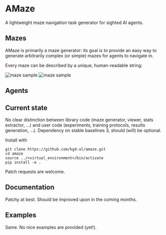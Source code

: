 # AMaze

A lightweight maze navigation task generator for sighted AI agents.

## Mazes

AMaze is primarily a maze generator: its goal is to provide an easy way to 
generate arbitrarily complex (or simple) mazes for agents to navigate in.

Every maze can be described by a unique, human-readable string:

![maze sample](https://raw.githubusercontent.com/kgd-al/amaze/master/docs/latex/maze/dark.png#gh-dark-mode-only)
![maze sample](https://raw.githubusercontent.com/kgd-al/amaze/master/docs/latex/maze/light.png#gh-light-mode-only)

## Agents

## Current state

No clear distinction between library code (maze generator, viewer, stats extractor, ...)
and user code (experiments, training protocols, results generation, ...).
Dependency on stable baselines 3, should (will) be optional.

Install with
```
git clone https://github.com/kgd-al/amaze.git
cd amaze
source ../<virtual_environment>/bin/activate
pip install -e .
```

Patch requests are welcome.

## Documentation

Patchy at best. Should be improved upon in the coming months.

## Examples

Same. No nice examples are provided (yet!).
